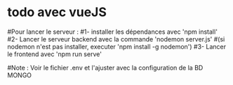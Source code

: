 # todo avec vueJS

#Pour lancer le serveur :
#1- installer les dépendances avec 'npm install'
#2- Lancer le serveur backend avec la commande 'nodemon server.js'
#(si nodemon n'est pas installer, executer 'npm install -g nodemon')
#3- Lancer le frontend avec 'npm run serve'

#Note : Voir le fichier .env et l'ajuster avec la configuration de la BD MONGO